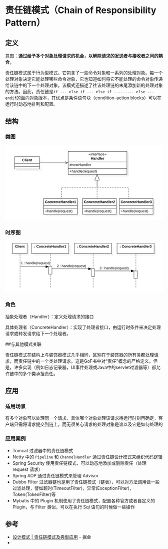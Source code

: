 # 责任链模式（Chain of Responsibility Pattern）	

## 定义

意图：**通过给予多个对象处理请求的机会，以解除请求的发送者与接收者之间的耦合**。

责任链模式属于行为型模式。它包含了一些命令对象和一系列的处理对象。每一个处理对象决定它能处理哪些命令对象，它也知道如何将它不能处理的命令对象传递给该链中的下一个处理对象。该模式还描述了往该处理链的末尾添加新的处理对象的方法。因此，责任链是`if ... else if ... else if ......... else ... endif`的面向对象版本，其优点是条件语句块（condition–action blocks）可以在运行时动态地排列和配置。

## 结构

### 类图

<img src="../assets/ChainOfResponsibilityPattern/image-20200630162745932.png" alt="image-20200630162745932" style="zoom:50%;" />

### 时序图

![image-20200630162659203](../assets/ChainOfResponsibilityPattern/image-20200630162659203.png)

### 角色

抽象处理者（Handler）：定义处理请求的接口

具体处理者（ConcreteHandler）：实现了处理者接口，由运行时条件来决定处理请求或转发请求给下一个处理者。

##与其他模式关联

责任链模式在结构上与装饰器模式几乎相同，区别在于装饰器的所有类都处理请求，而责任链中的一个类处理请求。这是GoF书中对“责任”概念的严格定义。但是，许多实现（例如日志记录器，UI事件处理或Java中的servlet过滤器等）都允许链中的多个类承担责任。

## 应用

### 适用场景

有多个对象可以处理同一个请求，具体哪个对象处理该请求待运行时刻再确定，客户端只需将请求提交到链上，而无须关心请求的处理对象是谁以及它是如何处理的

### 应用案例

- Tomcat 过滤器中的责任链模式
- Netty 中的 `Pipeline` 和 `ChannelHandler` 通过责任链设计模式来组织代码逻辑
- Spring Security 使用责任链模式，可以动态地添加或删除责任（处理 request 请求）
- Spring AOP 通过责任链模式来管理 Advisor
- Dubbo Filter 过滤器链也是用了责任链模式（链表），可以对方法调用做一些过滤处理，譬如超时(TimeoutFilter)，异常(ExceptionFilter)，Token(TokenFilter)等
- Mybatis 中的 Plugin 机制使用了责任链模式，配置各种官方或者自定义的 Plugin，与 Filter 类似，可以在执行 Sql 语句的时候做一些操作

## 参考

- [设计模式 | 责任链模式及典型应用](https://juejin.im/post/5bd95adfe51d45607e02ecc0) - 掘金
- 

